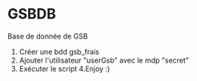 # GSBDB
Base de donnée de GSB

1. Créer une bdd gsb_frais
2. Ajouter l'utilisateur "userGsb" avec le mdp "secret"
3. Exécuter le script
4.Enjoy :)
